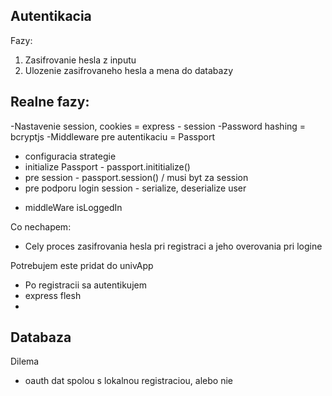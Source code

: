 Autentikacia
------------------
Fazy:
1. Zasifrovanie hesla z inputu
2. Ulozenie zasifrovaneho hesla a mena do databazy 

Realne fazy:
----
-Nastavenie session, cookies = express - session
-Password hashing = bcryptjs
-Middleware pre autentikaciu = Passport
* configuracia strategie
* initialize Passport - passport.inititialize()
* pre session - passport.session() / musi byt za session
* pre podporu login session - serialize, deserialize user
- middleWare isLoggedIn


Co nechapem:
- Cely proces zasifrovania hesla pri registraci a jeho overovania pri logine



Potrebujem este pridat do univApp
- Po registracii sa autentikujem
- express flesh
-

Databaza
----------------------
Dilema
- oauth dat spolou s lokalnou registraciou, alebo nie